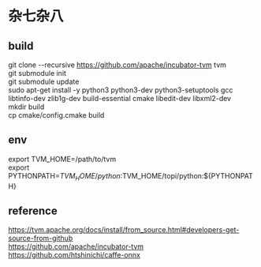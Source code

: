 # 杂七杂八

## build   
git clone --recursive https://github.com/apache/incubator-tvm tvm    
git submodule init   
git submodule update     
sudo apt-get install -y python3 python3-dev python3-setuptools gcc libtinfo-dev zlib1g-dev build-essential cmake libedit-dev libxml2-dev     
mkdir build    
cp cmake/config.cmake build   

## env
export TVM_HOME=/path/to/tvm    
export PYTHONPATH=$TVM_HOME/python:$TVM_HOME/topi/python:${PYTHONPATH}    


## reference

https://tvm.apache.org/docs/install/from_source.html#developers-get-source-from-github   
https://github.com/apache/incubator-tvm    
https://github.com/htshinichi/caffe-onnx    
   
